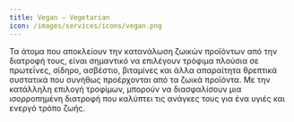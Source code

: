 ```yaml
---
title: Vegan – Vegetarian
icon: /images/services/icons/vegan.png
---
```


Τα άτομα που αποκλείουν την κατανάλωση ζωικών προϊόντων από την διατροφή τους, είναι σημαντικό να επιλέγουν τρόφιμα πλούσια σε πρωτεΐνες, σίδηρο, ασβέστιο, βιταμίνες και άλλα απαραίτητα θρεπτικά συστατικά που συνήθως προέρχονται από τα ζωικά προϊόντα. Με την κατάλληλη επιλογή τροφίμων, μπορούν να διασφαλίσουν μια ισορροπημένη διατροφή που καλύπτει τις ανάγκες τους για ένα υγιές και ενεργό τρόπο ζωής.